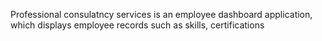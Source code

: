 Professional consulatncy services is an employee dashboard application, which displays employee records such as skills, certifications
